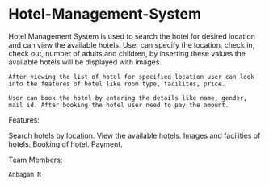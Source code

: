 # Hotel-Management-System

Hotel Management System is used to search the hotel for desired location and can view the available hotels. User can specify the location, check in, check out, number of adults and children, by inserting these values the available hotels will be displayed with images.

	After viewing the list of hotel for specified location user can look into the features of hotel like room type, facilites, price.

	User can book the hotel by entering the details like name, gender, mail id. After booking the hotel user need to pay the amount.  

	

Features:

Search hotels by location.
View the available hotels.
Images and facilities of hotels.
Booking of hotel.
Payment. 

Team Members:

	Anbagam N
 

